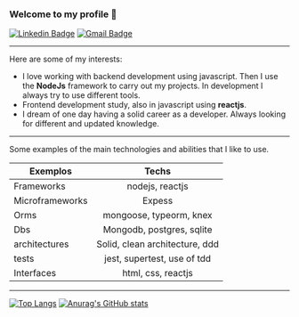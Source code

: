 ### Welcome to my profile 👋

[![Linkedin Badge](https://img.shields.io/badge/-edersonsl-blue?style=flat-square&logo=Linkedin&logoColor=white&link=https://www.linkedin.com/in/edersonsl/)](https://www.linkedin.com/in/edersonsl/)
[![Gmail Badge](https://img.shields.io/badge/-edersonrodrigo31@gmail.com-c14438?style=flat-square&logo=Gmail&logoColor=white&link=mailto:edersonrodrigo31@gmail.com)](mailto:edersonrodrigo31@gmail.com)

---
Here are some of my interests:

* I love working with backend development using javascript. Then I use the **NodeJs** framework to carry out my projects. In development I always try to use different tools.
* Frontend development study, also in javascript using **reactjs**.
* I dream of one day having a solid career as a developer. Always looking for different and updated knowledge.

---
Some examples of the main technologies and abilities that I like to use.

| Exemplos | Techs |
| ------------- |:-------------:|
| Frameworks | nodejs, reactjs |
| Microframeworks | Expess |
| Orms  | mongoose, typeorm, knex |
| Dbs  | Mongodb, postgres, sqlite |
| architectures | Solid, clean architecture, ddd |
| tests | jest, supertest, use of tdd |
| Interfaces | html, css, reactjs |
---

[![Top Langs](https://github-readme-stats.vercel.app/api/top-langs/?username=edersonrdg&layout=compact&theme=dark)](https://github.com/edersonrdg/github-readme-stats)
[![Anurag's GitHub stats](https://github-readme-stats.vercel.app/api?username=edersonrdg&show_icons=true&theme=dark)](https://github.com/edersonrdg/github-readme-stats)

